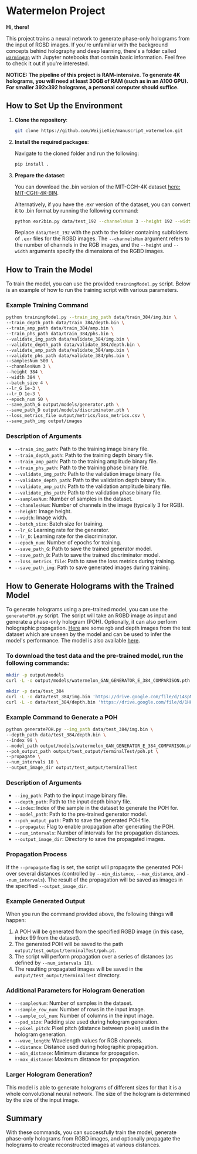 # Watermelon Project

**Hi, there!**

This project trains a neural network to generate phase-only holograms from the input of RGBD images. If you're unfamiliar with the background concepts behind holography and deep learning, there's a folder called [`warmingUp`](warmingUp) with Jupyter notebooks that contain basic information. Feel free to check it out if you're interested.

**NOTICE: The pipeline of this project is RAM-intensive. To generate 4K holograms, you will need at least 30GB of RAM (such as in an A100 GPU). For smaller 392x392 holograms, a personal computer should suffice.**

## How to Set Up the Environment

1. **Clone the repository**:

   ```bash
   git clone https://github.com/WeijieXie/manuscript_watermelon.git
   ```

2. **Install the required packages**:

   Navigate to the cloned folder and run the following:

   ```bash
   pip install .
   ```

3. **Prepare the dataset**:

   You can download the .bin version of the MIT-CGH-4K dataset [here: MIT-CGH-4K-BIN](https://drive.google.com/drive/folders/1cY4B12Rvds-kx5wplE7J2zziAJiuNc2N?usp=drive_link).

   Alternatively, if you have the .exr version of the dataset, you can convert it to .bin format by running the following command:

   ```bash
   python exr2bin.py data/test_192 --channelsNum 3 --height 192 --width 192 
   ```

   Replace `data/test_192` with the path to the folder containing subfolders of `.exr` files for the RGBD images. The `--channelsNum` argument refers to the number of channels in the RGB images, and the `--height` and `--width` arguments specify the dimensions of the RGBD images.

## How to Train the Model

To train the model, you can use the provided `trainingModel.py` script. Below is an example of how to run the training script with various parameters.

### Example Training Command

```bash
python trainingModel.py --train_img_path data/train_384/img.bin \
--train_depth_path data/train_384/depth.bin \
--train_amp_path data/train_384/amp.bin \
--train_phs_path data/train_384/phs.bin \
--validate_img_path data/validate_384/img.bin \
--validate_depth_path data/validate_384/depth.bin \
--validate_amp_path data/validate_384/amp.bin \
--validate_phs_path data/validate_384/phs.bin \
--samplesNum 500 \
--channlesNum 3 \
--height 384 \
--width 384 \
--batch_size 4 \
--lr_G 1e-3 \
--lr_D 1e-3 \
--epoch_num 50 \
--save_path_G output/models/generator.pth \
--save_path_D output/models/discriminator.pth \
--loss_metrics_file output/metrics/loss_metrics.csv \
--save_path_img output/images
```

### Description of Arguments

- `--train_img_path`: Path to the training image binary file.
- `--train_depth_path`: Path to the training depth binary file.
- `--train_amp_path`: Path to the training amplitude binary file.
- `--train_phs_path`: Path to the training phase binary file.
- `--validate_img_path`: Path to the validation image binary file.
- `--validate_depth_path`: Path to the validation depth binary file.
- `--validate_amp_path`: Path to the validation amplitude binary file.
- `--validate_phs_path`: Path to the validation phase binary file.
- `--samplesNum`: Number of samples in the dataset.
- `--channlesNum`: Number of channels in the image (typically 3 for RGB).
- `--height`: Image height.
- `--width`: Image width.
- `--batch_size`: Batch size for training.
- `--lr_G`: Learning rate for the generator.
- `--lr_D`: Learning rate for the discriminator.
- `--epoch_num`: Number of epochs for training.
- `--save_path_G`: Path to save the trained generator model.
- `--save_path_D`: Path to save the trained discriminator model.
- `--loss_metrics_file`: Path to save the loss metrics during training.
- `--save_path_img`: Path to save generated images during training.

## How to Generate Holograms with the Trained Model

To generate holograms using a pre-trained model, you can use the `generatePOH.py` script. The script will take an RGBD image as input and generate a phase-only hologram (POH). Optionally, it can also perform holographic propagation. [Here](https://drive.google.com/drive/folders/17sqLqm9ceuarDo7DlNMHNpFUka0NkbPo?usp=sharing) are some rgb and depth images from the test dataset which are unseen by the model and can be used to infer the model's performance. The model is also available [here](https://drive.google.com/file/d/1ajYqa3SbZ4mlmqS9ZGZ1mi08govBxe0b/view?usp=sharing).

### To download the test data and the pre-trained model, run the following commands:

```bash
mkdir -p output/models
curl -L -o output/models/watermelon_GAN_GENERATOR_E_384_COMPARISON.pth "https://drive.google.com/uc?export=download&id=1ajYqa3SbZ4mlmqS9ZGZ1mi08govBxe0b"

mkdir -p data/test_384
curl -L -o data/test_384/img.bin 'https://drive.google.com/file/d/14spMaIZHPF2qLEp63TRj2DHpCQPFYv8M/view?usp=sharing'
curl -L -o data/test_384/depth.bin 'https://drive.google.com/file/d/1HH72XCbAVictz2vvCmWAPN7_46H-5ky8/view?usp=sharing'
```

### Example Command to Generate a POH

```bash
python generatePOH.py --img_path data/test_384/img.bin \
--depth_path data/test_384/depth.bin \
--index 99 \
--model_path output/models/watermelon_GAN_GENERATOR_E_384_COMPARISON.pth \
--poh_output_path output/test_output/terminalTest/poh.pt \
--propagate \
--num_intervals 10 \
--output_image_dir output/test_output/terminalTest
```

### Description of Arguments

- `--img_path`: Path to the input image binary file.
- `--depth_path`: Path to the input depth binary file.
- `--index`: Index of the sample in the dataset to generate the POH for.
- `--model_path`: Path to the pre-trained generator model.
- `--poh_output_path`: Path to save the generated POH file.
- `--propagate`: Flag to enable propagation after generating the POH.
- `--num_intervals`: Number of intervals for the propagation distances.
- `--output_image_dir`: Directory to save the propagated images.

### Propagation Process

If the `--propagate` flag is set, the script will propagate the generated POH over several distances (controlled by `--min_distance`, `--max_distance`, and `--num_intervals`). The result of the propagation will be saved as images in the specified `--output_image_dir`.

### Example Generated Output

When you run the command provided above, the following things will happen:

1. A POH will be generated from the specified RGBD image (in this case, index 99 from the dataset).
2. The generated POH will be saved to the path `output/test_output/terminalTest/poh.pt`.
3. The script will perform propagation over a series of distances (as defined by `--num_intervals 10`).
4. The resulting propagated images will be saved in the `output/test_output/terminalTest` directory.

### Additional Parameters for Hologram Generation

- `--samplesNum`: Number of samples in the dataset.
- `--sample_row_num`: Number of rows in the input image.
- `--sample_col_num`: Number of columns in the input image.
- `--pad_size`: Padding size used during hologram generation.
- `--pixel_pitch`: Pixel pitch (distance between pixels) used in the hologram generation.
- `--wave_length`: Wavelength values for RGB channels.
- `--distance`: Distance used during holographic propagation.
- `--min_distance`: Minimum distance for propagation.
- `--max_distance`: Maximum distance for propagation.

### Larger Hologram Generation?

This model is able to generate holograms of different sizes for that it is a whole convolutional neural network. The size of the hologram is determined by the size of the input image.  

## Summary

With these commands, you can successfully train the model, generate phase-only holograms from RGBD images, and optionally propagate the holograms to create reconstructed images at various distances.
